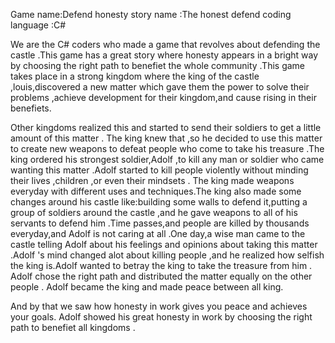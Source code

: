 Game name:Defend honesty 
story name :The honest defend
coding language :C#


  We are the C# coders who made a game that revolves about defending the castle .This game has a great story where honesty appears in a bright way by choosing the right path to benefiet the whole community .This game takes place in a strong  kingdom  where the king of the castle ,louis,discovered a new  matter which gave them the power to solve their problems ,achieve development for their kingdom,and cause rising in their benefiets.

Other kingdoms realized this and started to send their soldiers to get a little amount of this matter . The king knew that ,so he decided to use this matter to create new weapons to defeat people who come to take his treasure .The king ordered his strongest soldier,Adolf ,to kill any man or soldier who came wanting this matter .Adolf started to kill people violently without minding their lives ,children ,or even their mindsets . The king made weapons everyday with different uses and techniques.The king also made some changes around his castle like:building 
some walls to defend it,putting a group of soldiers around the castle  ,and he gave weapons to all of his servants to defend him .Time passes,and people are killed by thousands everyday,and Adolf is not caring at all .One day,a wise man came to the castle telling Adolf about his feelings and opinions about taking this matter .Adolf 's mind changed alot about killing people ,and he realized how selfish  the king is.Adolf wanted to betray the king to take the treasure from him . Adolf chose the right path and distributed the matter equally on the other people . Adolf became the king and made peace between all king.

And by that we saw how honesty in work gives you peace and achieves your goals. Adolf showed his great honesty in work by choosing the right path to benefiet all kingdoms .
